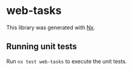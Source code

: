 # web-tasks

This library was generated with [Nx](https://nx.dev).

## Running unit tests

Run `nx test web-tasks` to execute the unit tests.
